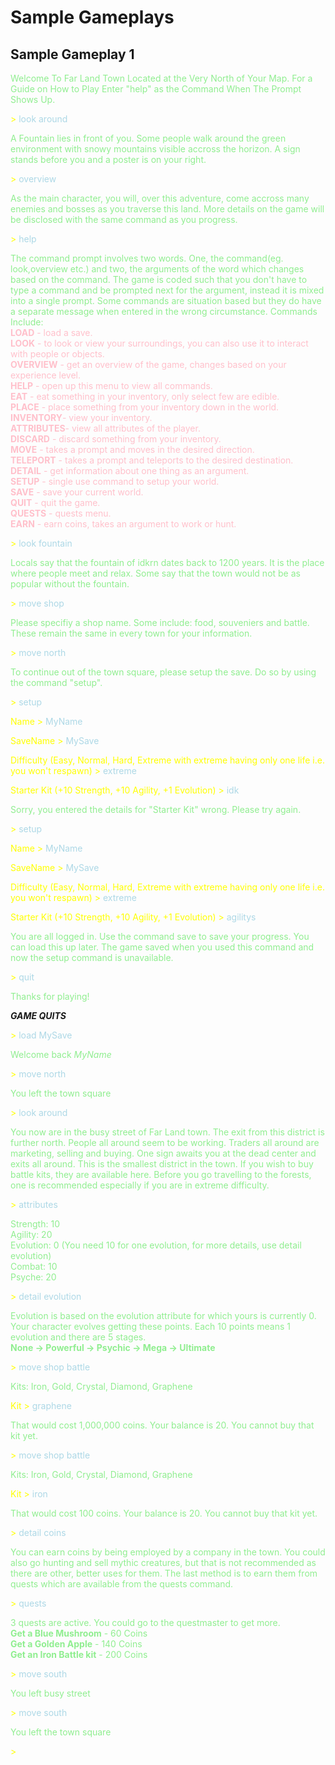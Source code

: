 # Sample Gameplays

## Sample Gameplay 1

<span style='color:lightgreen'>
Welcome To Far Land Town Located at the Very North of Your Map. For a Guide on How to Play Enter "help" as the Command When The Prompt Shows Up.
</span>

<span style='color:yellow'>\> </span><span style = 'color:lightblue'>look around</span>

<span style='color:lightgreen'>A Fountain lies in front of you. Some people walk around the green environment with snowy mountains visible accross the horizon. A sign stands before you and a poster is on your right.</span>

<span style='color:yellow'>\> </span><span style = 'color:lightblue'>overview</span>

<span style='color:lightgreen'>As the main character, you will, over this adventure, come accross many enemies and bosses as you traverse this land. More details on the game will be disclosed with the same command as you progress.</span>

<span style='color:yellow'>\> </span><span style = 'color:lightblue'>help</span>

<span style='color:lightgreen'>The command prompt involves two words. One, the command(eg. look,overview etc.) and two, the arguments of the word which changes based on the command. The game is coded such that you don't have to type a command and be prompted next for the argument, instead it is mixed into a single prompt. Some commands are situation based but they do have a separate message when entered in the wrong circumstance. Commands Include:<br/>
<span style='color:pink'>
**LOAD** - load a save. <br/>
**LOOK** - to look or view your surroundings, you can also use it to interact with people or objects. <br/>
**OVERVIEW** - get an overview of the game, changes based on your experience level.<br/>
**HELP** - open up this menu to view all commands.<br/>
**EAT** - eat something in your inventory, only select few are edible.<br/>
**PLACE** - place something from your inventory down in the world.<br/>
**INVENTORY**- view your inventory.<br/>
**ATTRIBUTES**- view all attributes of the player.<br/>
**DISCARD** - discard something from your inventory.<br/>
**MOVE** - takes a prompt and moves in the desired direction.<br/>
**TELEPORT** - takes a prompt and teleports to the desired destination.<br/>
**DETAIL** - get information about one thing as an argument.<br/> 
**SETUP** - single use command to setup your world.<br/>
**SAVE** - save your current world.<br/>
**QUIT** - quit the game.<br>
**QUESTS** - quests menu. <br>
**EARN** - earn coins, takes an argument to work or hunt.

<span style='color:yellow'>\> </span><span style='color:lightblue'>look fountain</span>

<span style='color:lightgreen'>Locals say that the fountain of idkrn dates back to 1200 years. It is the place where people meet and relax. Some say that the town would not be as popular without the fountain.</span>

<span style='color:yellow'>\> </span><span style='color:lightblue'>move shop</span>

<span style='color:lightgreen'>Please specifiy a shop name. Some include: food, souveniers and battle. These remain the same in every town for your information.</span>

<span style='color:yellow'>\> </span><span style='color:lightblue'>move north</span>

<span style='color:lightgreen'>To continue out of the town square, please setup the save. Do so by using the command "setup".</span>

<span style='color:yellow'>\> </span><span style='color:lightblue'>setup</span>

<span style='color:yellow'>Name \> </span><span style='color:lightblue'>MyName</span>

<span style='color:yellow'>SaveName \> </span><span style='color:lightblue'>MySave</span>

<span style='color:yellow'>Difficulty (Easy, Normal, Hard, Extreme with extreme having only one life i.e. you won't respawn) \> </span><span style='color:lightblue'>extreme</span>

<span style='color:yellow'>Starter Kit (+10 Strength, +10 Agility, +1 Evolution) \> </span><span style='color:lightblue'>idk</span>

<span style='color:lightgreen'>Sorry, you entered the details for "Starter Kit" wrong. Please try again.</span>

<span style='color:yellow'>\> </span><span style='color:lightblue'>setup</span>

<span style='color:yellow'>Name \> </span><span style='color:lightblue'>MyName</span>

<span style='color:yellow'>SaveName \> </span><span style='color:lightblue'>MySave</span>

<span style='color:yellow'>Difficulty (Easy, Normal, Hard, Extreme with extreme having only one life i.e. you won't respawn) \> </span><span style='color:lightblue'>extreme</span>

<span style='color:yellow'>Starter Kit (+10 Strength, +10 Agility, +1 Evolution) \> </span><span style='color:lightblue'>agilitys</span>

<span style='color:lightgreen'>You are all logged in. Use the command save to save your progress. You can load this up later. The game saved when you used this command and now the setup command is unavailable.</span>

<span style='color:yellow'>\> </span><span style='color:lightblue'>quit</span>

<span style='color:lightgreen'>Thanks for playing!</span>

__***GAME QUITS***__

<span style='color:yellow'>\> </span><span style='color:lightblue'>load MySave</span>

<span style='color:lightgreen'>Welcome back *MyName*</span>

<span style='color:yellow'>\> </span><span style='color:lightblue'>move north</span>

<span style='color:lightgreen'>You left the town square</span>

<span style='color:yellow'>\> </span><span style='color:lightblue'>look around</span>

<span style='color:lightgreen'>You now are in the busy street of Far Land town. The exit from this district is further north. People all around seem to be working. Traders all around are marketing, selling and buying. One sign awaits you at the dead center and exits all around. This is the smallest district in the town. If you wish to buy battle kits, they are available here. Before you go travelling to the forests, one is recommended especially if you are in extreme difficulty.</span>

<span style='color:yellow'>\> </span><span style='color:lightblue'>attributes</span>

<span style='color:lightgreen'>Strength: 10<br>Agility: 20<br>Evolution: 0 (You need 10 for one evolution, for more details, use detail evolution) <br> Combat: 10<br>Psyche: 20</span>

<span style='color:yellow'>\> </span><span style='color:lightblue'>detail evolution</span>

<span style='color:lightgreen'>Evolution is based on the evolution attribute for which yours is currently 0. Your character evolves getting these points. Each 10 points means 1 evolution and there are 5 stages. <br>**None -> Powerful -> Psychic -> Mega -> Ultimate**</span>

<span style='color:yellow'>\> </span><span style='color:lightblue'>move shop battle</span>

<span style='color:lightgreen'>Kits: Iron, Gold, Crystal, Diamond, Graphene</span>

<span style='color:yellow'>Kit \> </span><span style='color:lightblue'>graphene</span>

<span style='color:lightgreen'>That would cost 1,000,000 coins. Your balance is 20. You cannot buy that kit yet.</span>

<span style='color:yellow'>\> </span><span style='color:lightblue'>move shop battle</span>

<span style='color:lightgreen'>Kits: Iron, Gold, Crystal, Diamond, Graphene</span>

<span style='color:yellow'>Kit \> </span><span style='color:lightblue'>iron</span>

<span style='color:lightgreen'>That would cost 100 coins. Your balance is 20. You cannot buy that kit yet.</span>

<span style='color:yellow'>\> </span><span style='color:lightblue'>detail coins</span>

<span style='color:lightgreen'>You can earn coins by being employed by a company in the town. You could also go hunting and sell mythic creatures, but that is not recommended as there are other, better uses for them. The last method is to earn them from quests which are available from the quests command.</span>

<span style='color:yellow'>\> </span><span style='color:lightblue'>quests</span>

<span style='color:lightgreen'>3 quests are active. You could go to the questmaster to get more.<br>**Get a Blue Mushroom** - 60 Coins<br>**Get a Golden Apple** - 140 Coins</br>**Get an Iron Battle kit** - 200 Coins</span>

<span style='color:yellow'>\> </span><span style='color:lightblue'>move south</span>

<span style='color:lightgreen'>You left busy street</span>

<span style='color:yellow'>\> </span><span style='color:lightblue'>move south</span>

<span style='color:lightgreen'>You left the town square</span>

<span style='color:yellow'>\> </span><span style='color:lightblue'></span>